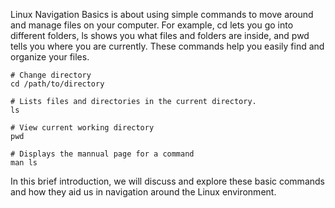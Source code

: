 Linux Navigation Basics is about using simple commands to move around and manage files on your computer. For example, cd lets you go into different folders, ls shows you what files and folders are inside, and pwd tells you where you are currently. These commands help you easily find and organize your files.

```
# Change directory
cd /path/to/directory  

# Lists files and directories in the current directory.
ls  

# View current working directory
pwd  

# Displays the mannual page for a command
man ls
```

In this brief introduction, we will discuss and explore these basic commands and how they aid us in navigation around the Linux environment.
